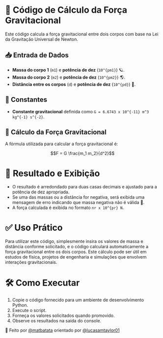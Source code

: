 # 🌌 Código de Cálculo da Força Gravitacional

Este código calcula a força gravitacional entre dois corpos com base na Lei da Gravitação Universal de Newton.

## 📥 Entrada de Dados

- **Massa do corpo 1** (`m1`) e **potência de dez** (`10^{pm1}`) 🪐.
- **Massa do corpo 2** (`m2`) e **potência de dez** (`10^{pm2}`) 🌎.
- **Distância entre os corpos** (`d`) e **potência de dez** (`10^{pd}`) 📏.

## 🔢 Constantes

- **Constante gravitacional** definida como `G = 6.6743 x 10^{-11} m^3 kg^{-1} s^{-2}`.

## 🧮 Cálculo da Força Gravitacional

A fórmula utilizada para calcular a força gravitacional é:

```math
F = G \frac{m_1 m_2}{d^2}
```
# 📜 Resultado e Exibição

- O resultado é arredondado para duas casas decimais e ajustado para a potência de dez apropriada.
- Se uma das massas ou a distância for negativa, será exibida uma mensagem de erro indicando que massa negativa não é válida 🚫.
- A força calculada é exibida no formato `nr x 10^{pr} N`.

# ✅ Uso Prático

Para utilizar este código, simplesmente insira os valores de massa e distância conforme solicitado, e o código calculará automaticamente a força gravitacional entre os dois corpos. Este cálculo pode ser útil em estudos de física, projetos de engenharia e simulações que envolvem interações gravitacionais.

# 🛠️ Como Executar

1. Copie o código fornecido para um ambiente de desenvolvimento Python.
2. Execute o script.
3. Forneça os valores solicitados quando promovido.
4. Observe os resultados na saída do console.

🙌 Feito por [@matbatata](https://github.com/matbatata) orientado por [@lucasamtaylor01](https://github.com/lucasamtaylor01) 
